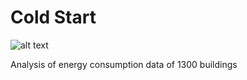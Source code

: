 # Cold Start

![alt text](https://cdn.pixabay.com/photo/2017/01/02/23/26/power-plant-1948112_960_720.png)

Analysis of energy consumption data of 1300 buildings
